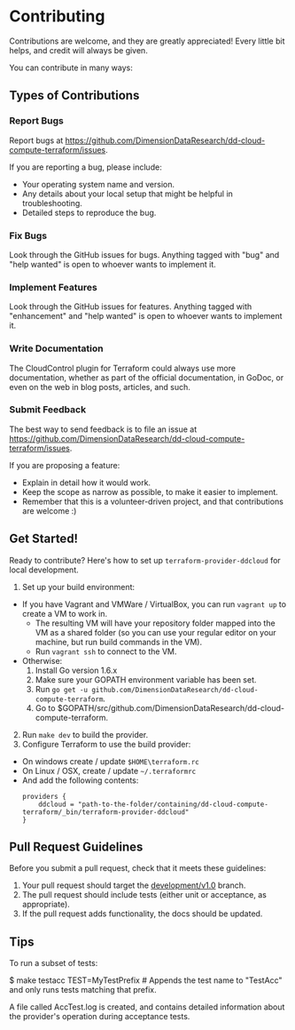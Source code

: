 # Contributing

Contributions are welcome, and they are greatly appreciated! Every little bit helps, and credit will always be given.

You can contribute in many ways:

## Types of Contributions

### Report Bugs

Report bugs at https://github.com/DimensionDataResearch/dd-cloud-compute-terraform/issues.

If you are reporting a bug, please include:

* Your operating system name and version.
* Any details about your local setup that might be helpful in troubleshooting.
* Detailed steps to reproduce the bug.

### Fix Bugs

Look through the GitHub issues for bugs. Anything tagged with "bug"
and "help wanted" is open to whoever wants to implement it.

### Implement Features

Look through the GitHub issues for features. Anything tagged with "enhancement"
and "help wanted" is open to whoever wants to implement it.

### Write Documentation

The CloudControl plugin for Terraform could always use more documentation, whether as part of the
official documentation, in GoDoc, or even on the web in blog posts, articles, and such.

### Submit Feedback

The best way to send feedback is to file an issue at https://github.com/DimensionDataResearch/dd-cloud-compute-terraform/issues.

If you are proposing a feature:

* Explain in detail how it would work.
* Keep the scope as narrow as possible, to make it easier to implement.
* Remember that this is a volunteer-driven project, and that contributions are welcome :)

## Get Started!

Ready to contribute? Here's how to set up `terraform-provider-ddcloud` for local development.

1. Set up your build environment:
  * If you have Vagrant and VMWare / VirtualBox, you can run `vagrant up` to create a VM to work in.
    * The resulting VM will have your repository folder mapped into the VM as a shared folder (so you can use your regular editor on your machine, but run build commands in the VM).
    * Run `vagrant ssh` to connect to the VM.
  * Otherwise:
    1. Install Go version 1.6.x
    2. Make sure your GOPATH environment variable has been set.
    3. Run `go get -u github.com/DimensionDataResearch/dd-cloud-compute-terraform`.
    4. Go to $GOPATH/src/github.com/DimensionDataResearch/dd-cloud-compute-terraform.
2. Run `make dev` to build the provider.
3. Configure Terraform to use the build provider:
  * On windows create / update `$HOME\terraform.rc`
  * On Linux / OSX, create / update `~/.terraformrc`
  * And add the following contents:  
	```hcl  
	providers {  
		ddcloud = "path-to-the-folder/containing/dd-cloud-compute-terraform/_bin/terraform-provider-ddcloud"  
	}  
    ```

## Pull Request Guidelines

Before you submit a pull request, check that it meets these guidelines:

1. Your pull request should target the [development/v1.0](https://github.com/DimensionDataResearch/dd-cloud-compute-terraform/tree/development/v1.0) branch.
2. The pull request should include tests (either unit or acceptance, as appropriate).
3. If the pull request adds functionality, the docs should be updated.

## Tips

To run a subset of tests:

$ make testacc TEST=MyTestPrefix # Appends the test name to "TestAcc" and only runs tests matching that prefix.

A file called AccTest.log is created, and contains detailed information about the provider's operation during acceptance tests.
